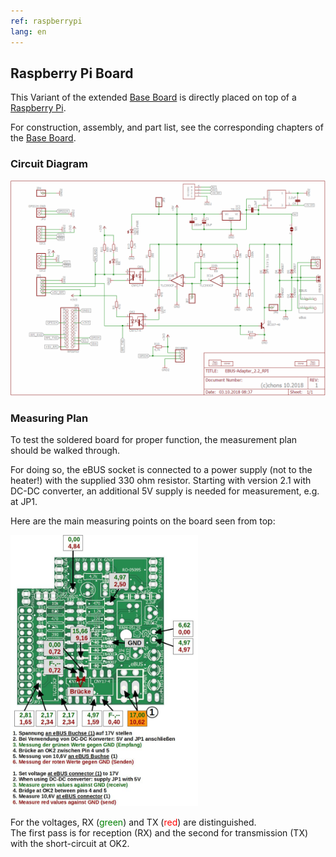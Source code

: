 ```yaml
---
ref: raspberrypi
lang: en
---
```

## Raspberry Pi Board

This Variant of the extended [Base Board](base.en) is directly placed on top of a [Raspberry Pi](https://www.raspberrypi.org/).

For construction, assembly, and part list, see the corresponding chapters of the [Base Board](base.en).


### Circuit Diagram

[<img src="images/rpi-circuit-v22.png" width="600" alt="Circuit Raspberry Pi Board" title="Circuit Raspberry Pi Board">](images/rpi-circuit-v22.png)


### Measuring Plan

To test the soldered board for proper function, the measurement plan should be walked through.

For doing so, the eBUS socket is connected to a power supply (not to the heater!) with the supplied 330 ohm resistor.
Starting with version 2.1 with DC-DC converter, an additional 5V supply is needed for measurement, e.g. at JP1.

Here are the main measuring points on the board seen from top:

[<img src="images/rpi-measure-v22.jpg" width="300" alt="measure" title="Measuring v2.2">](images/rpi-measure-v22.jpg)

For the voltages, RX (<span style="color:green">green</span>) and TX (<span style="color:red">red</span>) are distinguished.  
The first pass is for reception (RX) and the second for transmission (TX) with the short-circuit at OK2.
